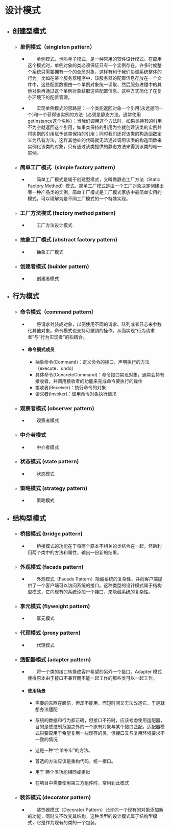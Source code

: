 # 设计模式

- ## 创建型模式

    - ### 单例模式（singleton pattern）
      
        - &emsp;&emsp;单例模式，也叫单子模式，是一种常用的软件设计模式。在应用这个模式时，单例对象的类必须保证只有一个实例存在。许多时候整个系统只需要拥有一个的全局对象，这样有利于我们协调系统整体的行为。比如在某个服务器程序中，该服务器的配置信息存放在一个文件中，这些配置数据由一个单例对象统一读取，然后服务进程中的其他对象再通过这个单例对象获取这些配置信息。这种方式简化了在复杂环境下的配置管理。
      
        - &emsp;&emsp;实现单例模式的思路是：一个类能返回对象一个引用(永远是同一个)和一个获得该实例的方法（必须是静态方法，通常使用getInstance这个名称）；当我们调用这个方法时，如果类持有的引用不为空就返回这个引用，如果类保持的引用为空就创建该类的实例并将实例的引用赋予该类保持的引用；同时我们还将该类的构造函数定义为私有方法，这样其他处的代码就无法通过调用该类的构造函数来实例化该类的对象，只有通过该类提供的静态方法来得到该类的唯一实例。
      
    - ### 简单工厂模式（simple factory pattern）
          
        - &emsp;&emsp;简单工厂模式是属于创建型模式，又叫做静态工厂方法（Static Factory Method）模式。简单工厂模式是由一个工厂对象决定创建出哪一种产品类的实例。简单工厂模式是工厂模式家族中最简单实用的模式，可以理解为是不同工厂模式的一个特殊实现。
          
    -  ### 工厂方法模式 (factory method pattern)

        - &emsp;&emsp;工厂方法设计模式

    - ### 抽象工厂模式 (abstract factory pattern)

        - &emsp;&emsp;抽象工厂模式

    - ### 创建者模式 (builder pattern)

        - &emsp;&emsp;创建者模式


- ## 行为模式

    - ### 命令模式（command pattern）

        - &emsp;&emsp;将请求封装成对象，以便使用不同的请求、队列或者日志来参数化其他对象。命令模式也支持可撤销的操作。从而实现“行为请求者”与“行为实现者”的松耦合。

        - #### 命令模式成员
            
            - 抽象命令(Command)：定义命令的接口，声明执行的方法（execute、undo）
            - 具体命令(ConcreteCommand)：命令接口实现对象，通常会持有接收者，并调用接收者的功能来完成命令要执行的操作
            - 接收者(Receiver)：执行命令的对象
            - 请求者(Invoker)：调用命令对象执行请求
            
    - ### 观察者模式 (observer pattern)

        - &emsp;&emsp;观察者模式

    - ### 中介者模式

        - &emsp;&emsp;中介者模式

    - ### 状态模式 (state pattern)

        - &emsp;&emsp;状态模式

    - ### 策略模式 (strategy pattern)

        - &emsp;&emsp;策略模式


- ## 结构型模式

    - ### 桥接模式 (bridge pattern)

        - &emsp;&emsp;桥接模式的功能在于将两个原本不相关的类结合在一起，然后利用两个类中的方法和属性，输出一份新的结果。

    - ### 外观模式 (facade pattern)

        - &emsp;&emsp;外观模式（Facade Pattern）隐藏系统的复杂性，并向客户端提供了一个客户端可以访问系统的接口。这种类型的设计模式属于结构型模式，它向现有的系统添加一个接口，来隐藏系统的复杂性。

    - ### 享元模式 (flyweight pattern)

        - &emsp;&emsp;享元模式

    - ### 代理模式 (proxy pattern)

        - &emsp;&emsp;代理模式

    - ### 适配器模式 (adapter pattern)

        - &emsp;&emsp;将一个类的接口转换成客户希望的另外一个接口。Adapter 模式使得原本由于接口不兼容而不能一起工作的那些类可以一起工作。

        - #### 使用场景

            - 需要的东西在面前，但却不能用，而短时间又无法改造它，于是就想办法适配

            - 系统的数据和行为都正确，但接口不符时，应该考虑使用适配器，目的是使控制范围之外的一个原有对象与某个接口匹配。适配器模式只要应用于希望复用一些现存的类，但接口又与复用环境要求不一致的情况

            - 这是一种“亡羊补牢”的方法。

            - 首选的方法应该是重构代码，统一接口。

            - 用于 两个类功能相同或相似

            - 在项目中需要使用第三方组件时，常用到此模式

    - ### 装饰模式 (decorator pattern)

        - &emsp;&emsp;装饰器模式（Decorator Pattern）允许向一个现有的对象添加新的功能，同时又不改变其结构。这种类型的设计模式属于结构型模式，它是作为现有的类的一个包装。